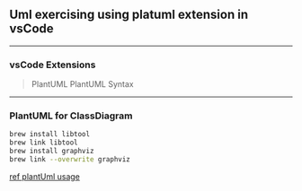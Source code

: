 ## Uml exercising using platuml extension in vsCode

---

### vsCode Extensions

> PlantUML
> PlantUML Syntax

---

### PlantUML for ClassDiagram

```bash
brew install libtool
brew link libtool
brew install graphviz
brew link --overwrite graphviz
```

[ref plantUml usage](https://plantuml.com/ko/sequence-diagram)
